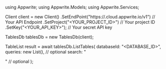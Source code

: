 using Appwrite;
using Appwrite.Models;
using Appwrite.Services;

Client client = new Client()
    .SetEndPoint("https://<REGION>.cloud.appwrite.io/v1") // Your API Endpoint
    .SetProject("<YOUR_PROJECT_ID>") // Your project ID
    .SetKey("<YOUR_API_KEY>"); // Your secret API key

TablesDb tablesDb = new TablesDb(client);

TableList result = await tablesDb.ListTables(
    databaseId: "<DATABASE_ID>",
    queries: new List<string>(), // optional
    search: "<SEARCH>" // optional
);